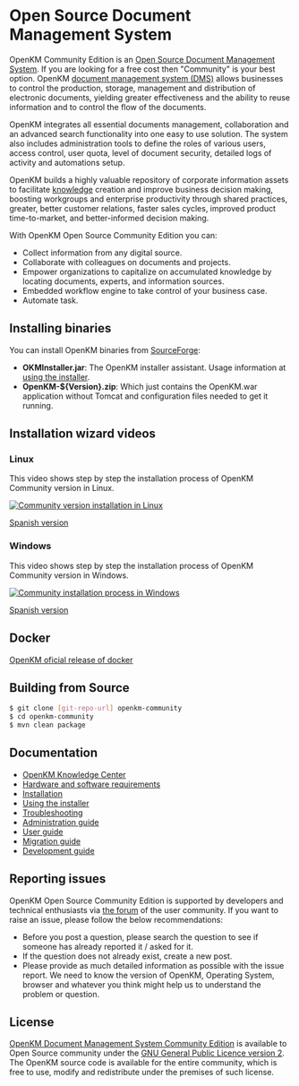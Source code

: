 # Open Source Document Management System
OpenKM Community Edition is an [Open Source Document Management System](https://www.openkm.com/en/open-source-document-management-system.html). If you are looking for a free cost then "Community" is your best option. OpenKM [document management system (DMS)](https://www.openkm.com/en/document-management.html) allows businesses to control the production, storage, management and distribution of electronic documents, yielding greater effectiveness and the ability to reuse information and to control the flow of the documents.

OpenKM integrates all essential documents management, collaboration and an advanced search functionality into one easy to use solution. The system also includes administration tools to define the roles of various users, access control, user quota, level of document security, detailed logs of activity and automations setup.

OpenKM builds a highly valuable repository of corporate information assets to facilitate [knowledge](https://www.openkm.com/en/knowledge-management-system.html) creation and improve business decision making, boosting workgroups and enterprise productivity through shared practices, greater, better customer relations, faster sales cycles, improved product time-to-market, and better-informed decision making.

With OpenKM Open Source Community Edition you can:
 * Collect information from any digital source.
 * Collaborate with colleagues on documents and projects.
 * Empower organizations to capitalize on accumulated knowledge by locating documents, experts, and information sources.
 * Embedded workflow engine to take control of your business case.
 * Automate task.

## Installing binaries
You can install OpenKM binaries from [SourceForge](https://sourceforge.net/projects/openkm/):
 * **OKMInstaller.jar**: The OpenKM installer assistant. Usage information at [using the installer](https://docs.openkm.com/kcenter/view/okm-6.3-com/using-the-installer.html).
 * **OpenKM-${Version}.zip**: Which just contains the OpenKM.war application without Tomcat and configuration
 files needed to get it running.

## Installation wizard videos
### Linux
This video shows step by step the installation process of OpenKM Community version in Linux.

[![Community version installation in Linux](https://img.youtube.com/vi/WJrkD2BdAJo/0.jpg)](https://www.youtube.com/watch?v=WJrkD2BdAJo "Community version installation in Linux")

[Spanish version](https://www.youtube.com/watch?v=2_CMEpHkwqA)

### Windows
This video shows step by step the installation process of OpenKM Community version in Windows.

[![Community installation process in Windows](https://img.youtube.com/vi/7C40UMajJ0k/0.jpg)](https://www.youtube.com/watch?v=7C40UMajJ0k "Community installation process in Windows")

[Spanish version](https://www.youtube.com/watch?v=6F7Hany7BMc)

## Docker
[OpenKM oficial release of docker](https://hub.docker.com/r/openkm/openkm-ce)

## Building from Source
```sh
$ git clone [git-repo-url] openkm-community
$ cd openkm-community
$ mvn clean package
```

## Documentation
 * [OpenKM Knowledge Center](https://docs.openkm.com/kcenter/view/okm-6.3-com/installation.html)
 * [Hardware and software requirements](https://docs.openkm.com/kcenter/view/okm-6.3-com/hardware-and-software-requirements.html)
 * [Installation](https://docs.openkm.com/kcenter/view/okm-6.3-com/installation.html)
 * [Using the installer](https://docs.openkm.com/kcenter/view/okm-6.3-com/using-the-installer.html)
 * [Troubleshooting](https://docs.openkm.com/kcenter/view/okm-6.3-com/troubleshooting.html)
 * [Administration guide](https://docs.openkm.com/kcenter/view/okm-6.3-com/administration-guide.html)
 * [User guide](https://docs.openkm.com/kcenter/view/okm-6.3-com/user-guide.html)
 * [Migration guide](https://docs.openkm.com/kcenter/view/okm-6.3-com/migration-guide.html)
 * [Development guide](https://docs.openkm.com/kcenter/view/okm-6.3-com/development.html)

## Reporting issues
OpenKM Open Source Community Edition is supported by developers and technical enthusiasts via [the forum](http://forum.openkm.com) of the user community. If you want to raise an issue, please follow the below recommendations:
 * Before you post a question, please search the question to see if someone has already reported it / asked for it.
 * If the question does not already exist, create a new post.
 * Please provide as much detailed information as possible with the issue report. We need to know the version of OpenKM, Operating System, browser and whatever you think might help us to understand the problem or question.

## License
[OpenKM Document Management System Community Edition](https://www.openkm.com/en/open-source-document-management-system.html) is available to Open Source community under the [GNU General Public Licence version 2](https://www.gnu.org/licenses/gpl-2.0.html).
The OpenKM source code is available for the entire community, which is free to use, modify and redistribute under the premises of such license.
